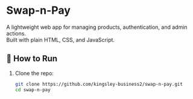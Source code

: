 # Swap-n-Pay

A lightweight web app for managing products, authentication, and admin actions.  
Built with plain HTML, CSS, and JavaScript.

## 🚀 How to Run

1. Clone the repo:
   ```bash
   git clone https://github.com/kingsley-business2/swap-n-pay.git
   cd swap-n-pay
